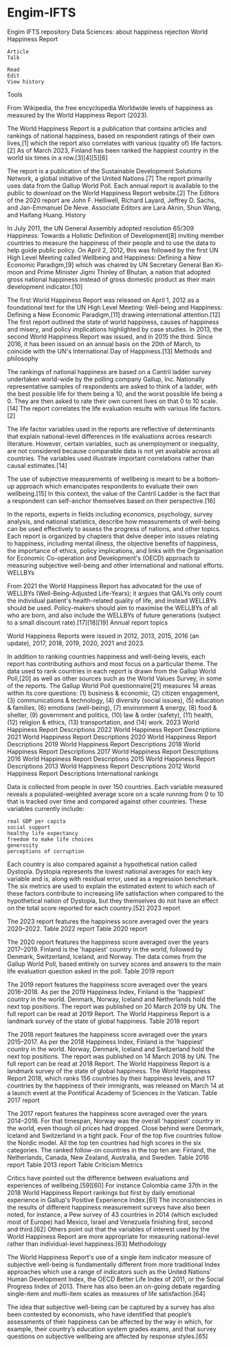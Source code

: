 # Engim-IFTS
Engim IFTS repository
Data Sciences: about happiness rejection 
World Happiness Report

    Article
    Talk

    Read
    Edit
    View history

Tools

From Wikipedia, the free encyclopedia
Worldwide levels of happiness as measured by the World Happiness Report (2023).

The World Happiness Report is a publication that contains articles and rankings of national happiness, based on respondent ratings of their own lives,[1] which the report also correlates with various (quality of) life factors.[2] As of March 2023, Finland has been ranked the happiest country in the world six times in a row.[3][4][5][6]

The report is a publication of the Sustainable Development Solutions Network, a global initiative of the United Nations.[7] The report primarily uses data from the Gallup World Poll. Each annual report is available to the public to download on the World Happiness Report website.[2] The Editors of the 2020 report are John F. Helliwell, Richard Layard, Jeffrey D. Sachs, and Jan-Emmanuel De Neve. Associate Editors are Lara Aknin, Shun Wang, and Haifang Huang.
History

In July 2011, the UN General Assembly adopted resolution 65/309 Happiness: Towards a Holistic Definition of Development[8] inviting member countries to measure the happiness of their people and to use the data to help guide public policy. On April 2, 2012, this was followed by the first UN High Level Meeting called Wellbeing and Happiness: Defining a New Economic Paradigm,[9] which was chaired by UN Secretary General Ban Ki-moon and Prime Minister Jigmi Thinley of Bhutan, a nation that adopted gross national happiness instead of gross domestic product as their main development indicator.[10]

The first World Happiness Report was released on April 1, 2012 as a foundational text for the UN High Level Meeting: Well-being and Happiness: Defining a New Economic Paradigm,[11] drawing international attention.[12] The first report outlined the state of world happiness, causes of happiness and misery, and policy implications highlighted by case studies. In 2013, the second World Happiness Report was issued, and in 2015 the third. Since 2016, it has been issued on an annual basis on the 20th of March, to coincide with the UN's International Day of Happiness.[13]
Methods and philosophy

The rankings of national happiness are based on a Cantril ladder survey undertaken world-wide by the polling company Gallup, Inc. Nationally representative samples of respondents are asked to think of a ladder, with the best possible life for them being a 10, and the worst possible life being a 0. They are then asked to rate their own current lives on that 0 to 10 scale.[14] The report correlates the life evaluation results with various life factors.[2]

The life factor variables used in the reports are reflective of determinants that explain national-level differences in life evaluations across research literature. However, certain variables, such as unemployment or inequality, are not considered because comparable data is not yet available across all countries. The variables used illustrate important correlations rather than causal estimates.[14]

The use of subjective measurements of wellbeing is meant to be a bottom-up approach which emancipates respondents to evaluate their own wellbeing.[15] In this context, the value of the Cantril Ladder is the fact that a respondent can self-anchor themselves based on their perspective.[16]

In the reports, experts in fields including economics, psychology, survey analysis, and national statistics, describe how measurements of well-being can be used effectively to assess the progress of nations, and other topics. Each report is organized by chapters that delve deeper into issues relating to happiness, including mental illness, the objective benefits of happiness, the importance of ethics, policy implications, and links with the Organisation for Economic Co-operation and Development's (OECD) approach to measuring subjective well-being and other international and national efforts.
WELLBYs

From 2021 the World Happiness Report has advocated for the use of WELLBYs (Well-Being-Adjusted Life-Years); it argues that QALYs only count the individual patient's health-related quality of life, and instead WELLBYs should be used. Policy-makers should aim to maximise the WELLBYs of all who are born, and also include the WELLBYs of future generations (subject to a small discount rate).[17][18][19]
Annual report topics

World Happiness Reports were issued in 2012, 2013, 2015, 2016 (an update), 2017, 2018, 2019, 2020, 2021 and 2023.

In addition to ranking countries happiness and well-being levels, each report has contributing authors and most focus on a particular theme. The data used to rank countries in each report is drawn from the Gallup World Poll,[20] as well as other sources such as the World Values Survey, in some of the reports. The Gallup World Poll questionnaire[21] measures 14 areas within its core questions: (1) business & economic, (2) citizen engagement, (3) communications & technology, (4) diversity (social issues), (5) education & families, (6) emotions (well-being), (7) environment & energy, (8) food & shelter, (9) government and politics, (10) law & order (safety), (11) health, (12) religion & ethics, (13) transportation, and (14) work.
2023 World Happiness Report
Descriptions
2022 World Happiness Report
Descriptions
2021 World Happiness Report
Descriptions
2020 World Happiness Report
Descriptions
2019 World Happiness Report
Descriptions
2018 World Happiness Report
Descriptions
2017 World Happiness Report
Descriptions
2016 World Happiness Report
Descriptions
2015 World Happiness Report
Descriptions
2013 World Happiness Report
Descriptions
2012 World Happiness Report
Descriptions
International rankings

Data is collected from people in over 150 countries. Each variable measured reveals a populated-weighted average score on a scale running from 0 to 10 that is tracked over time and compared against other countries. These variables currently include:

    real GDP per capita
    social support
    healthy life expectancy
    freedom to make life choices
    generosity
    perceptions of corruption

Each country is also compared against a hypothetical nation called Dystopia. Dystopia represents the lowest national averages for each key variable and is, along with residual error, used as a regression benchmark. The six metrics are used to explain the estimated extent to which each of these factors contribute to increasing life satisfaction when compared to the hypothetical nation of Dystopia, but they themselves do not have an effect on the total score reported for each country.[52]
2023 report

The 2023 report features the happiness score averaged over the years 2020–2022.
Table
2022 report
Table
2020 report

The 2020 report features the happiness score averaged over the years 2017–2019. Finland is the 'happiest' country in the world, followed by Denmark, Switzerland, Iceland, and Norway. The data comes from the Gallup World Poll, based entirely on survey scores and answers to the main life evaluation question asked in the poll.
Table
2019 report

The 2019 report features the happiness score averaged over the years 2016–2018. As per the 2019 Happiness Index, Finland is the 'happiest' country in the world. Denmark, Norway, Iceland and Netherlands hold the next top positions. The report was published on 20 March 2019 by UN. The full report can be read at 2019 Report. The World Happiness Report is a landmark survey of the state of global happiness.
Table
2018 report

The 2018 report features the happiness score averaged over the years 2015–2017. As per the 2018 Happiness Index, Finland is the 'happiest' country in the world. Norway, Denmark, Iceland and Switzerland hold the next top positions. The report was published on 14 March 2018 by UN. The full report can be read at 2018 Report. The World Happiness Report is a landmark survey of the state of global happiness. The World Happiness Report 2018, which ranks 156 countries by their happiness levels, and 117 countries by the happiness of their immigrants, was released on March 14 at a launch event at the Pontifical Academy of Sciences in the Vatican.
Table
2017 report

The 2017 report features the happiness score averaged over the years 2014–2016. For that timespan, Norway was the overall 'happiest' country in the world, even though oil prices had dropped. Close behind were Denmark, Iceland and Switzerland in a tight pack. Four of the top five countries follow the Nordic model. All the top ten countries had high scores in the six categories. The ranked follow-on countries in the top ten are: Finland, the Netherlands, Canada, New Zealand, Australia, and Sweden.
Table
2016 report
Table
2013 report
Table
Criticism
Metrics

Critics have pointed out the difference between evaluations and experiences of wellbeing.[59][60] For instance Colombia came 37th in the 2018 World Happiness Report rankings but first by daily emotional experience in Gallup's Positive Experience Index.[61] The inconsistencies in the results of different happiness measurement surveys have also been noted, for instance, a Pew survey of 43 countries in 2014 (which excluded most of Europe) had Mexico, Israel and Venezuela finishing first, second and third.[62] Others point out that the variables of interest used by the World Happiness Report are more appropriate for measuring national-level rather than individual-level happiness.[63]
Methodology

The World Happiness Report's use of a single item indicator measure of subjective well-being is fundamentally different from more traditional Index approaches which use a range of indicators such as the United Nations' Human Development Index, the OECD Better Life Index of 2011, or the Social Progress Index of 2013. There has also been an on-going debate regarding single-item and multi-item scales as measures of life satisfaction.[64]

The idea that subjective well-being can be captured by a survey has also been contested by economists, who have identified that people’s assessments of their happiness can be affected by the way in which, for example, their country’s education system grades exams, and that survey questions on subjective wellbeing are affected by response styles.[65] 

